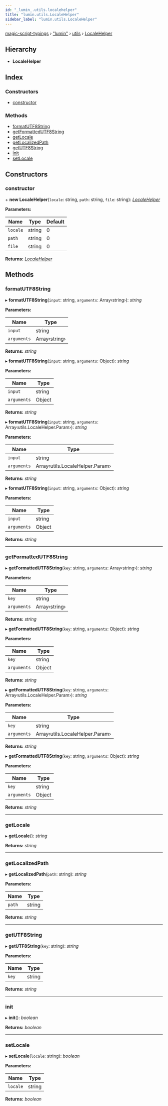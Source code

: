 ```yaml
---
id: "_lumin_.utils.localehelper"
title: "lumin.utils.LocaleHelper"
sidebar_label: "lumin.utils.LocaleHelper"
---
```


[magic-script-typings](../index.md) › [&quot;lumin&quot;](../modules/_lumin_.md) › [utils](../modules/_lumin_.utils.md) › [LocaleHelper](_lumin_.utils.localehelper.md)

## Hierarchy

* **LocaleHelper**

## Index

### Constructors

* [constructor](_lumin_.utils.localehelper.md#constructor)

### Methods

* [formatUTF8String](_lumin_.utils.localehelper.md#formatutf8string)
* [getFormattedUTF8String](_lumin_.utils.localehelper.md#getformattedutf8string)
* [getLocale](_lumin_.utils.localehelper.md#getlocale)
* [getLocalizedPath](_lumin_.utils.localehelper.md#getlocalizedpath)
* [getUTF8String](_lumin_.utils.localehelper.md#getutf8string)
* [init](_lumin_.utils.localehelper.md#init)
* [setLocale](_lumin_.utils.localehelper.md#setlocale)

## Constructors

###  constructor

\+ **new LocaleHelper**(`locale`: string, `path`: string, `file`: string): *[LocaleHelper](_lumin_.utils.localehelper.md)*

**Parameters:**

Name | Type | Default |
------ | ------ | ------ |
`locale` | string | 0 |
`path` | string | 0 |
`file` | string | 0 |

**Returns:** *[LocaleHelper](_lumin_.utils.localehelper.md)*

## Methods

###  formatUTF8String

▸ **formatUTF8String**(`input`: string, `arguments`: Array‹string›): *string*

**Parameters:**

Name | Type |
------ | ------ |
`input` | string |
`arguments` | Array‹string› |

**Returns:** *string*

▸ **formatUTF8String**(`input`: string, `arguments`: Object): *string*

**Parameters:**

Name | Type |
------ | ------ |
`input` | string |
`arguments` | Object |

**Returns:** *string*

▸ **formatUTF8String**(`input`: string, `arguments`: Array‹utils.LocaleHelper.Param›): *string*

**Parameters:**

Name | Type |
------ | ------ |
`input` | string |
`arguments` | Array‹utils.LocaleHelper.Param› |

**Returns:** *string*

▸ **formatUTF8String**(`input`: string, `arguments`: Object): *string*

**Parameters:**

Name | Type |
------ | ------ |
`input` | string |
`arguments` | Object |

**Returns:** *string*

___

###  getFormattedUTF8String

▸ **getFormattedUTF8String**(`key`: string, `arguments`: Array‹string›): *string*

**Parameters:**

Name | Type |
------ | ------ |
`key` | string |
`arguments` | Array‹string› |

**Returns:** *string*

▸ **getFormattedUTF8String**(`key`: string, `arguments`: Object): *string*

**Parameters:**

Name | Type |
------ | ------ |
`key` | string |
`arguments` | Object |

**Returns:** *string*

▸ **getFormattedUTF8String**(`key`: string, `arguments`: Array‹utils.LocaleHelper.Param›): *string*

**Parameters:**

Name | Type |
------ | ------ |
`key` | string |
`arguments` | Array‹utils.LocaleHelper.Param› |

**Returns:** *string*

▸ **getFormattedUTF8String**(`key`: string, `arguments`: Object): *string*

**Parameters:**

Name | Type |
------ | ------ |
`key` | string |
`arguments` | Object |

**Returns:** *string*

___

###  getLocale

▸ **getLocale**(): *string*

**Returns:** *string*

___

###  getLocalizedPath

▸ **getLocalizedPath**(`path`: string): *string*

**Parameters:**

Name | Type |
------ | ------ |
`path` | string |

**Returns:** *string*

___

###  getUTF8String

▸ **getUTF8String**(`key`: string): *string*

**Parameters:**

Name | Type |
------ | ------ |
`key` | string |

**Returns:** *string*

___

###  init

▸ **init**(): *boolean*

**Returns:** *boolean*

___

###  setLocale

▸ **setLocale**(`locale`: string): *boolean*

**Parameters:**

Name | Type |
------ | ------ |
`locale` | string |

**Returns:** *boolean*